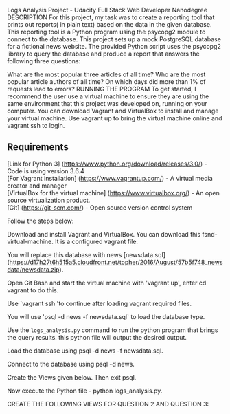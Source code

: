 Logs Analysis Project - Udacity Full Stack Web Developer Nanodegree
DESCRIPTION
For this project, my task was to create a reporting tool that prints out reports( in plain text) based on the data in the given database. This reporting tool is a Python program using the psycopg2 module to connect to the database. This project sets up a mock PostgreSQL database for a fictional news website. The provided Python script uses the psycopg2 library to query the database and produce a report that answers the following three questions:

What are the most popular three articles of all time?
Who are the most popular article authors of all time?
On which days did more than 1% of requests lead to errors?
RUNNING THE PROGRAM
To get started, I recommend the user use a virtual machine to ensure they are using the same environment that this project was developed on, running on your computer. You can download Vagrant and VirtualBox to install and manage your virtual machine. Use vagrant up to bring the virtual machine online and vagrant ssh to login.

## Requirements

[Link for Python 3] (https://www.python.org/download/releases/3.0/) - Code is using version 3.6.4 \
[For Vagrant installation] (https://www.vagrantup.com/) - A virtual media creator and manager \
[VirtualBox for the virtual machine] (https://www.virtualbox.org/) - An open source virtualization product. \
[Git] (https://git-scm.com/) - Open source version control system

Follow the steps below:

Download and install Vagrant and VirtualBox.
You can download this fsnd-virtual-machine. It is a configured vagrant file.

You will replace this database with news [newsdata.sql] (https://d17h27t6h515a5.cloudfront.net/topher/2016/August/57b5f748_newsdata/newsdata.zip).


Open Git Bash and start the virtual machine with 'vagrant up', enter cd vagrant to do this.

Use `vagrant ssh 'to continue after loading vagrant required files.

You will use 'psql -d news -f newsdata.sql` to load the database type.

Use the `logs_analysis.py` command to run the python program that brings the query results. this python file will output the desired output.

Load the database using psql -d news -f newsdata.sql.

Connect to the database using psql -d news.

Create the Views given below. Then exit psql.

Now execute the Python file - python logs_analysis.py.

CREATE THE FOLLOWING VIEWS FOR QUESTION 2 AND QUESTION 3:
